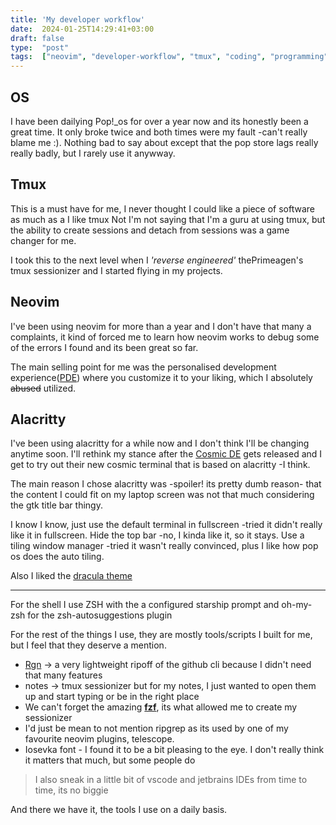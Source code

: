 ```yaml
---
title: 'My developer workflow'
date:  2024-01-25T14:29:41+03:00
draft: false
type:  "post"
tags:  ["neovim", "developer-workflow", "tmux", "coding", "programming"]
---
```



## OS
I have been dailying Pop!_os for over a year now and its honestly been a great time.
It only broke twice and both times were my fault -can't really blame me :).
Nothing bad to say about except that the pop store lags really really badly, but I rarely use it anywway.



## Tmux
This is a must have for me, I never thought I could like a piece of software as much as a I like tmux
Not I'm not saying that I'm a guru at using tmux, but the ability to create sessions and detach from sessions
was a game changer for me.

I took this to the next level when I *'reverse engineered'*  thePrimeagen's tmux sessionizer and I started flying in my projects.



## Neovim
I've been using neovim for more than a year and I don't have that many a complaints,
it kind of forced me to learn how neovim works to debug some of the errors I found and its been great so far.

The main selling point for me was the personalised development experience([PDE](https://www.youtube.com/watch?v=QMVIJhC9Veg&pp=ygULdGVlal9kdiBwZGU%3D))
where you customize it to your liking, which I absolutely ~~abused~~ utilized.



## Alacritty
I've been using alacritty for a while now and I don't think I'll be changing anytime soon.
I'll rethink my stance after the [Cosmic DE](https://blog.pop!_os.com) gets released
and I get to try out their new cosmic terminal that is based on alacritty -I think.

The main reason I chose alacritty was -spoiler! its pretty dumb reason- that the content I could fit on my laptop screen was not that much
considering the gtk title bar thingy. 

I know I know, just use the default terminal in fullscreen -tried it didn't really like it in fullscreen.
Hide the top bar -no, I kinda like it, so it stays.
Use a tiling window manager -tried it wasn't really convinced, plus I like how pop os does the auto tiling.

Also I liked the [dracula theme](https://draculatheme.com/alacritty)

---

For the shell I use ZSH with the a configured starship prompt and oh-my-zsh for the zsh-autosuggestions plugin


For the rest of the things I use, they are mostly tools/scripts I built for me, but I feel that they deserve a mention.

- [Rgn](https://github.com/musaubrian/rgn) -> a very lightweight ripoff of the github cli because I didn't need that many features
- notes -> tmux sessionizer but for my notes, I just wanted to open them up and start
typing or be in the right place
- We can't forget the amazing [**fzf**](), its what allowed me to create my sessionizer
- I'd just be mean to not mention ripgrep as its used by one of my favourite neovim plugins, telescope.
- Iosevka font - I found it to be a bit pleasing to the eye. I don't really think it matters that much, but some people do

> I also sneak in a little bit of vscode and jetbrains IDEs from time to time, its no biggie

And there we have it, the tools I use on a daily basis.
